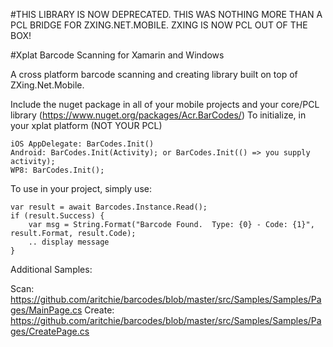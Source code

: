 #THIS LIBRARY IS NOW DEPRECATED.  THIS WAS NOTHING MORE THAN A PCL BRIDGE FOR ZXING.NET.MOBILE.  ZXING IS NOW PCL OUT OF THE BOX!



#Xplat Barcode Scanning for Xamarin and Windows

A cross platform barcode scanning and creating library built on top of ZXing.Net.Mobile.  

Include the nuget package in all of your mobile projects and your core/PCL library (https://www.nuget.org/packages/Acr.BarCodes/)
To initialize, in your xplat platform (NOT YOUR PCL)

    iOS AppDelegate: BarCodes.Init()
    Android: BarCodes.Init(Activity); or BarCodes.Init(() => you supply activity);
    WP8: BarCodes.Init();

To use in your project, simply use:

    var result = await Barcodes.Instance.Read();
    if (result.Success) {
        var msg = String.Format("Barcode Found.  Type: {0} - Code: {1}", result.Format, result.Code);
        .. display message
    }


Additional Samples: 

Scan: https://github.com/aritchie/barcodes/blob/master/src/Samples/Samples/Pages/MainPage.cs
Create: https://github.com/aritchie/barcodes/blob/master/src/Samples/Samples/Pages/CreatePage.cs
